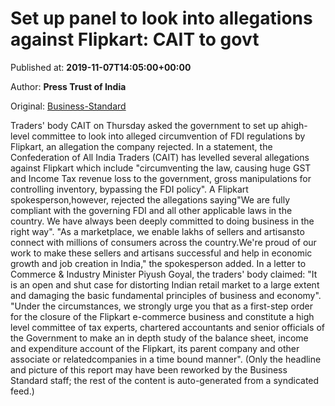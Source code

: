 
# Set up panel to look into allegations against Flipkart: CAIT to govt

Published at: **2019-11-07T14:05:00+00:00**

Author: **Press Trust of India**

Original: [Business-Standard](https://www.business-standard.com/article/pti-stories/cait-demands-govt-set-up-panel-to-look-into-allegations-against-flipkart-119110701478_1.html)

Traders' body CAIT on Thursday asked the government to set up ahigh-level committee to look into alleged circumvention of FDI regulations by Flipkart, an allegation the company rejected.
In a statement, the Confederation of All India Traders (CAIT) has levelled several allegations against Flipkart which include "circumventing the law, causing huge GST and Income Tax revenue loss to the government, gross manipulations for controlling inventory, bypassing the FDI policy".
A Flipkart spokesperson,however, rejected the allegations saying"We are fully compliant with the governing FDI and all other applicable laws in the country. We have always been deeply committed to doing business in the right way".
"As a marketplace, we enable lakhs of sellers and artisansto connect with millions of consumers across the country.We're proud of our work to make these sellers and artisans successful and help in economic growth and job creation in India," the spokesperson added.
In a letter to Commerce & Industry Minister Piyush Goyal, the traders' body claimed: "It is an open and shut case for distorting Indian retail market to a large extent and damaging the basic fundamental principles of business and economy".
"Under the circumstances, we strongly urge you that as a first-step order for the closure of the Flipkart e-commerce business and constitute a high level committee of tax experts, chartered accountants and senior officials of the Government to make an in depth study of the balance sheet, income and expenditure account of the Flipkart, its parent company and other associate or relatedcompanies in a time bound manner".
(Only the headline and picture of this report may have been reworked by the Business Standard staff; the rest of the content is auto-generated from a syndicated feed.)
